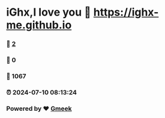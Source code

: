 # iGhx,I love you :link: https://ighx-me.github.io 
### :page_facing_up: [2](https://ighx-me.github.io/tag.html) 
### :speech_balloon: 0 
### :hibiscus: 1067 
### :alarm_clock: 2024-07-10 08:13:24 
### Powered by :heart: [Gmeek](https://github.com/Meekdai/Gmeek)
